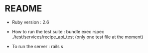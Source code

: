 # README

* Ruby version : 2.6

* How to run the test suite : bundle exec rspec ./test/services/recipe_api_test (only one test file at the moment)

* To run the server : rails s
